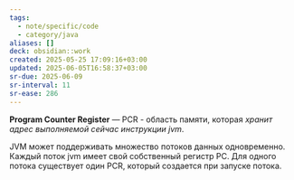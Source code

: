 ```yaml
---
tags:
  - note/specific/code
  - category/java
aliases: []
deck: obsidian::work
created: 2025-05-25 17:09:16+03:00
updated: 2025-06-05T16:58:37+03:00
sr-due: 2025-06-09
sr-interval: 11
sr-ease: 286
---
```


**Program Counter Register**
—
PCR - область памяти, которая *хранит адрес выполняемой сейчас инструкции jvm*.

JVM может поддерживать множество потоков данных одновременно. Каждый поток jvm имеет свой собственный регистр PC. Для одного потока существует один PCR, который создается при запуске потока.
